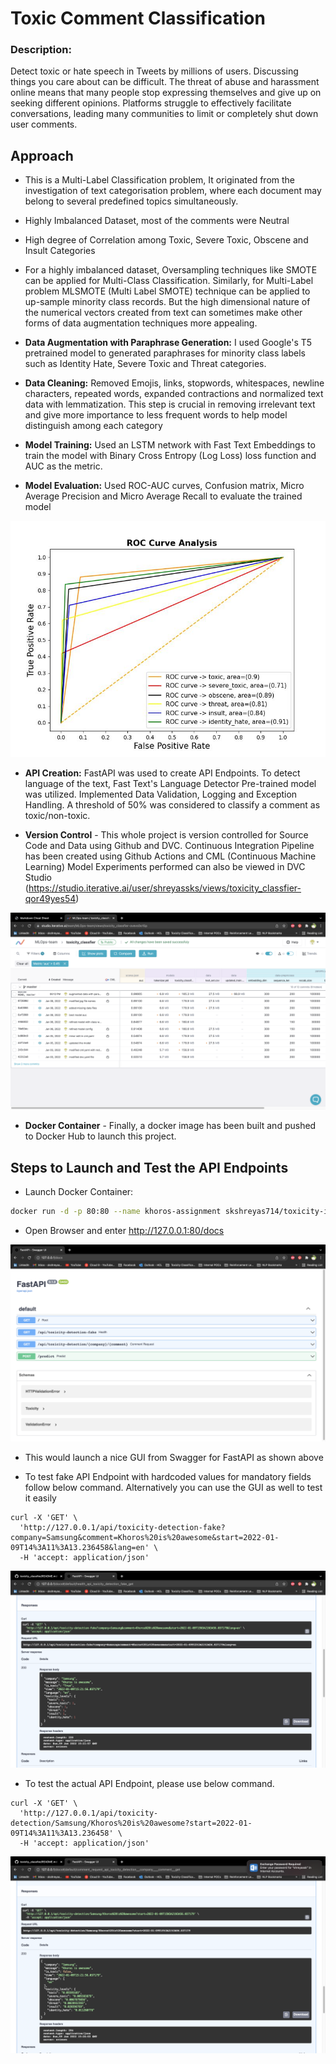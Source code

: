 # Toxic Comment Classification

### **Description:**

Detect toxic or hate speech in Tweets by millions of users. 
Discussing things you care about can be difficult. The threat of abuse and harassment online means that many people stop expressing themselves and give up on seeking different opinions. Platforms struggle to effectively facilitate conversations, leading many communities to limit or completely shut down user comments.

## **Approach**

- This is a Multi-Label Classification problem, It originated from the investigation of text categorisation problem, where each document may belong to several predefined topics simultaneously.

- Highly Imbalanced Dataset, most of the comments were Neutral

- High degree of Correlation among Toxic, Severe Toxic, Obscene and Insult Categories

- For a highly imbalanced dataset, Oversampling techniques like SMOTE can be applied for Multi-Class Classification. Similarly, for Multi-Label problem MLSMOTE (Multi Label SMOTE) technique can be applied to up-sample minority class records. But the high dimensional nature of the numerical vectors created from text can sometimes make other forms of data augmentation techniques more appealing.

- **Data Augmentation with Paraphrase Generation:** I used Google's T5 pretrained model to generated paraphrases for minority class labels such as Identity Hate, Severe Toxic and Threat categories. 

- **Data Cleaning:** Removed Emojis, links, stopwords, whitespaces, newline characters, repeated words, expanded contractions and normalized text data with lemmatization. This step is crucial in removing irrelevant text and give more importance to less frequent words to help model distinguish among each category

- **Model Training:** Used an LSTM network with Fast Text Embeddings to train the model with Binary Cross Entropy (Log Loss) loss function and AUC as the metric. 

- **Model Evaluation:** Used ROC-AUC curves, Confusion matrix, Micro Average Precision and Micro Average Recall to evaluate the trained model

![plot](./auc_roc.jpg)

- **API Creation:** FastAPI was used to create API Endpoints. To detect language of the text, Fast Text's Language Detector Pre-trained model was utilized. 
Implemented Data Validation, Logging and Exception Handling. A threshold of 50% was considered to classify a comment as toxic/non-toxic.
  
- **Version Control** - This whole project is version controlled for Source Code and Data using Github and DVC. Continuous Integration Pipeline has been created using Github Actions and CML (Continuous Machine Learning)
Model Experiments performed can also be viewed in DVC Studio (https://studio.iterative.ai/user/shreyassks/views/toxicity_classfier-qor49yes54)
  
![plot](./readme_images/DVC_studio.png)

- **Docker Container** - Finally, a docker image has been built and pushed to Docker Hub to launch this project.

## **Steps to Launch and Test the API Endpoints**

- Launch Docker Container: 
  
```sh 
docker run -d -p 80:80 --name khoros-assignment skshreyas714/toxicity-image:v4
```

- Open Browser and enter http://127.0.0.1:80/docs

![plot](./readme_images/fastapi.png)

- This would launch a nice GUI from Swagger for FastAPI as shown above

- To test fake API Endpoint with hardcoded values for mandatory fields follow below command. Alternatively you can use the GUI as well to test it easily
```shell
curl -X 'GET' \
  'http://127.0.0.1/api/toxicity-detection-fake?company=Samsung&comment=Khoros%20is%20awesome&start=2022-01-09T14%3A11%3A13.236458&lang=en' \
  -H 'accept: application/json'
```

![plot](./readme_images/fake_api.png)

- To test the actual API Endpoint, please use below command. 
```shell
curl -X 'GET' \
  'http://127.0.0.1/api/toxicity-detection/Samsung/Khoros%20is%20awesome?start=2022-01-09T14%3A11%3A13.236458' \
  -H 'accept: application/json'
```

![plot](./readme_images/real_api.png)